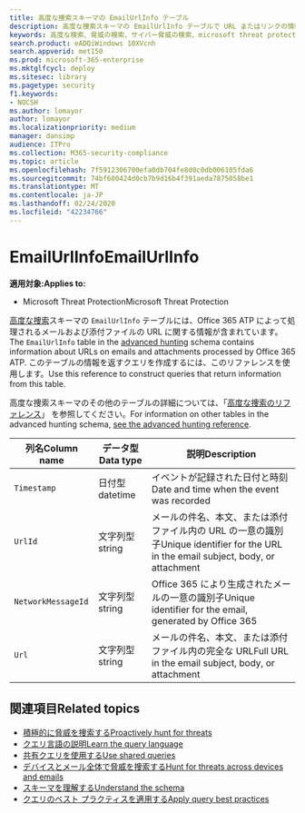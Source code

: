 ```yaml
---
title: 高度な捜索スキーマの EmailUrlInfo テーブル
description: 高度な捜索スキーマの EmailUrlInfo テーブルで URL またはリンクの情報について学習する
keywords: 高度な検索、脅威の検索、サイバー脅威の検索、microsoft threat protection、microsoft 365、mtp、m365、search、query、テレメトリ、スキーマ参照、kusto、table、column、data type、description、EmailUrlInfo、network message id、url、link
search.product: eADQiWindows 10XVcnh
search.appverid: met150
ms.prod: microsoft-365-enterprise
ms.mktglfcycl: deploy
ms.sitesec: library
ms.pagetype: security
f1.keywords:
- NOCSH
ms.author: lomayor
author: lomayor
ms.localizationpriority: medium
manager: dansimp
audience: ITPro
ms.collection: M365-security-compliance
ms.topic: article
ms.openlocfilehash: 7f5912306700efa0db704fe8d0c0db006105fda6
ms.sourcegitcommit: 74bf600424d0cb7b9d16b4f391aeda7875058be1
ms.translationtype: MT
ms.contentlocale: ja-JP
ms.lasthandoff: 02/24/2020
ms.locfileid: "42234766"
---
```

# <a name="emailurlinfo"></a><span data-ttu-id="7eb69-104">EmailUrlInfo</span><span class="sxs-lookup"><span data-stu-id="7eb69-104">EmailUrlInfo</span></span>

<span data-ttu-id="7eb69-105">**適用対象:**</span><span class="sxs-lookup"><span data-stu-id="7eb69-105">**Applies to:**</span></span>
- <span data-ttu-id="7eb69-106">Microsoft Threat Protection</span><span class="sxs-lookup"><span data-stu-id="7eb69-106">Microsoft Threat Protection</span></span>



<span data-ttu-id="7eb69-107">[高度な捜索](advanced-hunting-overview.md)スキーマの `EmailUrlInfo` テーブルには、Office 365 ATP によって処理されるメールおよび添付ファイルの URL に関する情報が含まれています。</span><span class="sxs-lookup"><span data-stu-id="7eb69-107">The `EmailUrlInfo` table in the [advanced hunting](advanced-hunting-overview.md) schema contains information about URLs on emails and attachments processed by Office 365 ATP.</span></span> <span data-ttu-id="7eb69-108">このテーブルの情報を返すクエリを作成するには、このリファレンスを使用します。</span><span class="sxs-lookup"><span data-stu-id="7eb69-108">Use this reference to construct queries that return information from this table.</span></span>

<span data-ttu-id="7eb69-109">高度な捜索スキーマのその他のテーブルの詳細については、「[高度な捜索のリファレンス](advanced-hunting-schema-tables.md)」 を参照してください。</span><span class="sxs-lookup"><span data-stu-id="7eb69-109">For information on other tables in the advanced hunting schema, [see the advanced hunting reference](advanced-hunting-schema-tables.md).</span></span>

| <span data-ttu-id="7eb69-110">列名</span><span class="sxs-lookup"><span data-stu-id="7eb69-110">Column name</span></span> | <span data-ttu-id="7eb69-111">データ型</span><span class="sxs-lookup"><span data-stu-id="7eb69-111">Data type</span></span> | <span data-ttu-id="7eb69-112">説明</span><span class="sxs-lookup"><span data-stu-id="7eb69-112">Description</span></span> |
|-------------|-----------|-------------|
| `Timestamp` | <span data-ttu-id="7eb69-113">日付型</span><span class="sxs-lookup"><span data-stu-id="7eb69-113">datetime</span></span> | <span data-ttu-id="7eb69-114">イベントが記録された日付と時刻</span><span class="sxs-lookup"><span data-stu-id="7eb69-114">Date and time when the event was recorded</span></span> |
| `UrlId` | <span data-ttu-id="7eb69-115">文字列型</span><span class="sxs-lookup"><span data-stu-id="7eb69-115">string</span></span> | <span data-ttu-id="7eb69-116">メールの件名、本文、または添付ファイル内の URL の一意の識別子</span><span class="sxs-lookup"><span data-stu-id="7eb69-116">Unique identifier for the URL in the email subject, body, or attachment</span></span> |
| `NetworkMessageId` | <span data-ttu-id="7eb69-117">文字列型</span><span class="sxs-lookup"><span data-stu-id="7eb69-117">string</span></span> | <span data-ttu-id="7eb69-118">Office 365 により生成されたメールの一意の識別子</span><span class="sxs-lookup"><span data-stu-id="7eb69-118">Unique identifier for the email, generated by Office 365</span></span> |
| `Url` | <span data-ttu-id="7eb69-119">文字列型</span><span class="sxs-lookup"><span data-stu-id="7eb69-119">string</span></span> | <span data-ttu-id="7eb69-120">メールの件名、本文、または添付ファイル内の完全な URL</span><span class="sxs-lookup"><span data-stu-id="7eb69-120">Full URL in the email subject, body, or attachment</span></span> |

## <a name="related-topics"></a><span data-ttu-id="7eb69-121">関連項目</span><span class="sxs-lookup"><span data-stu-id="7eb69-121">Related topics</span></span>
- [<span data-ttu-id="7eb69-122">積極的に脅威を捜索する</span><span class="sxs-lookup"><span data-stu-id="7eb69-122">Proactively hunt for threats</span></span>](advanced-hunting-overview.md)
- [<span data-ttu-id="7eb69-123">クエリ言語の説明</span><span class="sxs-lookup"><span data-stu-id="7eb69-123">Learn the query language</span></span>](advanced-hunting-query-language.md)
- [<span data-ttu-id="7eb69-124">共有クエリを使用する</span><span class="sxs-lookup"><span data-stu-id="7eb69-124">Use shared queries</span></span>](advanced-hunting-shared-queries.md)
- [<span data-ttu-id="7eb69-125">デバイスとメール全体で脅威を捜索する</span><span class="sxs-lookup"><span data-stu-id="7eb69-125">Hunt for threats across devices and emails</span></span>](advanced-hunting-query-emails-devices.md)
- [<span data-ttu-id="7eb69-126">スキーマを理解する</span><span class="sxs-lookup"><span data-stu-id="7eb69-126">Understand the schema</span></span>](advanced-hunting-schema-tables.md)
- [<span data-ttu-id="7eb69-127">クエリのベスト プラクティスを適用する</span><span class="sxs-lookup"><span data-stu-id="7eb69-127">Apply query best practices</span></span>](advanced-hunting-best-practices.md)
